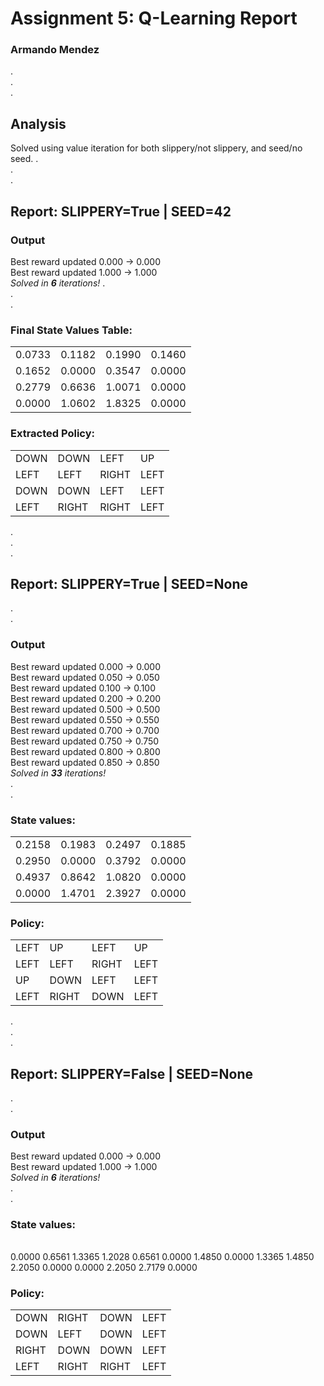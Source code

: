 # Assignment 5: Q-Learning Report
### Armando Mendez
.  
.  
.  

## Analysis

Solved using value iteration for both slippery/not slippery, and seed/no seed.
.  
.  
.  

## Report: SLIPPERY=True | SEED=42

### Output

Best reward updated 0.000 -> 0.000  
Best reward updated 1.000 -> 1.000  
*Solved in **6** iterations!* .  
.  
.  

### Final State Values Table:
|       |       |       |       |
|-------|-------|-------|--------|
| 0.0733 | 0.1182 | 0.1990 | 0.1460 |
| 0.1652 | 0.0000 | 0.3547 | 0.0000 |
| 0.2779 | 0.6636 | 1.0071 | 0.0000 |
| 0.0000 | 1.0602 | 1.8325 | 0.0000 |

### Extracted Policy:

|       |       |       |       |
|-------|-------|-------|--------|
 DOWN  | DOWN  | LEFT  | UP    |
 LEFT  | LEFT  | RIGHT | LEFT  |
 DOWN  | DOWN  | LEFT  | LEFT  |
 LEFT  | RIGHT | RIGHT | LEFT  |



.  
.  
.  


## Report: SLIPPERY=True | SEED=None
.  
.  


### Output


Best reward updated 0.000 -> 0.000   
Best reward updated 0.050 -> 0.050   
Best reward updated 0.100 -> 0.100   
Best reward updated 0.200 -> 0.200     
Best reward updated 0.500 -> 0.500   
Best reward updated 0.550 -> 0.550   
Best reward updated 0.700 -> 0.700  
Best reward updated 0.750 -> 0.750  
Best reward updated 0.800 -> 0.800  
Best reward updated 0.850 -> 0.850  
*Solved in **33** iterations!*  
.  
.  

### State values:

|       |       |       |       |
|-------|-------|-------|--------|
| 0.2158 | 0.1983 | 0.2497 | 0.1885 | 
| 0.2950 | 0.0000 | 0.3792 | 0.0000 |
| 0.4937 | 0.8642 | 1.0820 | 0.0000 |
| 0.0000 | 1.4701 | 2.3927 | 0.0000 |

### Policy:

|       |       |       |       |
|-------|-------|-------|--------|
| LEFT |  UP   |  LEFT |  UP   | 
| LEFT |  LEFT |  RIGHT|  LEFT | 
| UP   |  DOWN |  LEFT |  LEFT |
| LEFT |  RIGHT|  DOWN |  LEFT |

.  
.  
.

## Report: SLIPPERY=False | SEED=None
.  
.  
### Output


Best reward updated 0.000 -> 0.000   
Best reward updated 1.000 -> 1.000   
*Solved in **6** iterations!*    
.   
.

### State values:
|       |       |       |       |
|-------|-------|-------|--------|
 0.0000  0.6561  1.3365  1.2028 
 0.6561  0.0000  1.4850  0.0000 
 1.3365  1.4850  2.2050  0.0000 
 0.0000  2.2050  2.7179  0.0000 

### Policy:

|       |       |       |       |
|-------|-------|-------|--------|
 DOWN |   RIGHT |  DOWN |  LEFT  
 DOWN |  LEFT | DOWN   | LEFT  
 RIGHT|  DOWN  | DOWN  | LEFT  
 LEFT |  RIGHT | RIGHT | LEFT  